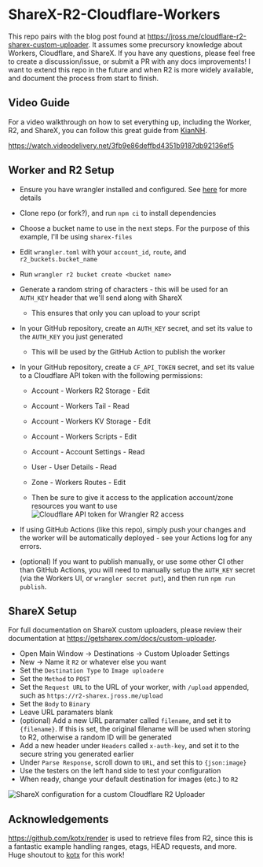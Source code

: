 # ShareX-R2-Cloudflare-Workers

This repo pairs with the blog post found at https://jross.me/cloudflare-r2-sharex-custom-uploader. It assumes some precursory knowledge about Workers, Cloudflare, and ShareX. If you have any questions, please feel free to create a discussion/issue, or submit a PR with any docs improvements! I want to extend this repo in the future and when R2 is more widely available, and document the process from start to finish.


## Video Guide

For a video walkthrough on how to set everything up, including the Worker, R2, and ShareX, you can follow this great guide from [KianNH](https://github.com/KianNH).

https://watch.videodelivery.net/3fb9e86deffbd4351b9187db92136ef5


## Worker and R2 Setup

- Ensure you have wrangler installed and configured. See [here](https://developers.cloudflare.com/workers/get-started/guide/) for more details
- Clone repo (or fork?), and run `npm ci` to install dependencies
- Choose a bucket name to use in the next steps. For the purpose of this example, I'll be using `sharex-files`
- Edit `wrangler.toml` with your `account_id`, `route`, and `r2_buckets.bucket_name`
- Run `wrangler r2 bucket create <bucket name>`
- Generate a random string of characters - this will be used for an `AUTH_KEY` header that we'll send along with ShareX
	- This ensures that only you can upload to your script
- In your GitHub repository, create an `AUTH_KEY` secret, and set its value to the `AUTH_KEY` you just generated
	- This will be used by the GitHub Action to publish the worker
- In your GitHub repository, create a `CF_API_TOKEN` secret, and set its value to a Cloudflare API token with the following permissions:
	- Account - Workers R2 Storage - Edit
	- Account - Workers Tail - Read
	- Account - Workers KV Storage - Edit
	- Account - Workers Scripts - Edit
	- Account - Account Settings - Read
	- User - User Details - Read
	- Zone - Workers Routes - Edit

	- Then be sure to give it access to the application account/zone resources you want to use
![Cloudflare API token for Wrangler R2 access](https://r2-sharex.jross.me/file/2022/03/f8a40b17-9005-4645-9fdb-1803085308d0.png)

- If using GitHub Actions (like this repo), simply push your changes and the worker will be automatically deployed - see your Actions log for any errors.
- (optional) If you want to publish manually, or use some other CI other than GitHub Actions, you will need to manually setup the `AUTH_KEY` secret (via the Workers UI, or `wrangler secret put`), and then run `npm run publish`.


## ShareX Setup

For full documentation on ShareX custom uploaders, please review their documentation at https://getsharex.com/docs/custom-uploader.

- Open Main Window -> Destinations -> Custom Uploader Settings
- New -> Name it `R2` or whatever else you want
- Set the `Destination Type` to `Image uploadere`
- Set the `Method` to `POST`
- Set the `Request URL` to the URL of your worker, with `/upload` appended, such as `https://r2-sharex.jross.me/upload`
- Set the `Body` to `Binary`
- Leave URL paramaters blank
- (optional) Add a new URL paramater called `filename`, and set it to `{filename}`. If this is set, the original filename will be used when storing to R2, otherwise a random ID will be generated
- Add a new header under `Headers` called `x-auth-key`, and set it to the secure string you generated earlier
- Under `Parse Response`, scroll down to `URL`, and set this to `{json:image}`
- Use the testers on the left hand side to test your configuration
- When ready, change your default destination for images (etc.) to `R2`

![ShareX configuration for a custom Cloudflare R2 Uploader](https://r2-sharex.jross.me/file/2022/03/45102741-782f-41d2-9303-8e6e70944984.png)

## Acknowledgements

https://github.com/kotx/render is used to retrieve files from R2, since this is a fantastic example handling ranges, etags, HEAD requests, and more. Huge shoutout to [kotx](https://github.com/kotx) for this work!

